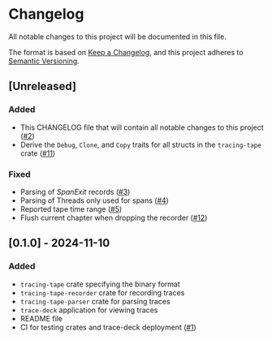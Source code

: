 # Changelog

All notable changes to this project will be documented in this file.

The format is based on [Keep a Changelog](https://keepachangelog.com/en/1.1.0/),
and this project adheres to [Semantic Versioning](https://semver.org/spec/v2.0.0.html).

## [Unreleased]

### Added
- This CHANGELOG file that will contain all notable changes to this project ([#2](https://github.com/soehrl/tracing-tape/pull/2/))
- Derive the `Debug`, `Clone`, and `Copy` traits for all structs in the `tracing-tape` crate ([#11](https://github.com/soehrl/tracing-tape/pull/11/))

### Fixed
- Parsing of *SpanExit* records ([#3](https://github.com/soehrl/tracing-tape/pull/3/))
- Parsing of Threads only used for spans ([#4](https://github.com/soehrl/tracing-tape/pull/4/))
- Reported tape time range ([#5](https://github.com/soehrl/tracing-tape/pull/5/))
- Flush current chapter when dropping the recorder ([#12](https://github.com/soehrl/tracing-tape/pull/12/))


## [0.1.0] - 2024-11-10

### Added
- `tracing-tape` crate specifying the binary format
- `tracing-tape-recorder` crate for recording traces
- `tracing-tape-parser` crate for parsing traces
- `trace-deck` application for viewing traces
- README file
- CI for testing crates and trace-deck deployment ([#1](https://github.com/soehrl/tracing-tape/pull/2/))
